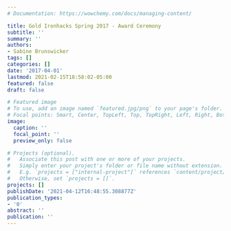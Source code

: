 ```yaml
---
# Documentation: https://wowchemy.com/docs/managing-content/

title: Gold Ironhacks Spring 2017 - Award Ceremony
subtitle: ''
summary: ''
authors:
- Sabine Brunswicker
tags: []
categories: []
date: '2017-04-01'
lastmod: 2021-02-15T18:58:02-05:00
featured: false
draft: false

# Featured image
# To use, add an image named `featured.jpg/png` to your page's folder.
# Focal points: Smart, Center, TopLeft, Top, TopRight, Left, Right, BottomLeft, Bottom, BottomRight.
image:
  caption: ''
  focal_point: ''
  preview_only: false

# Projects (optional).
#   Associate this post with one or more of your projects.
#   Simply enter your project's folder or file name without extension.
#   E.g. `projects = ["internal-project"]` references `content/project/deep-learning/index.md`.
#   Otherwise, set `projects = []`.
projects: []
publishDate: '2021-04-12T16:48:55.308877Z'
publication_types:
- '0'
abstract: ''
publication: ''
---
```

